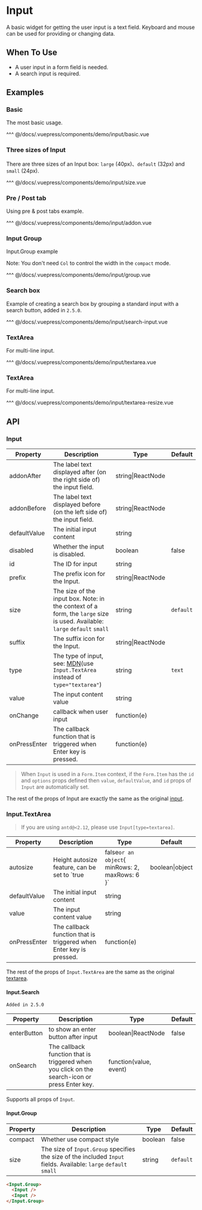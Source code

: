 # Input

A basic widget for getting the user input is a text field.
Keyboard and mouse can be used for providing or changing data.

## When To Use

- A user input in a form field is needed.
- A search input is required.

## Examples

### Basic

The most basic usage.

<demo-input-basic/>

^^^ @/docs/.vuepress/components/demo/input/basic.vue

### Three sizes of Input

There are three sizes of an Input box: `large` (40px)、`default` (32px) and `small` (24px).

<demo-input-size/>

^^^ @/docs/.vuepress/components/demo/input/size.vue

### Pre / Post tab

Using pre & post tabs example.

<demo-input-addon/>

^^^ @/docs/.vuepress/components/demo/input/addon.vue

### Input Group

Input.Group example

Note: You don't need `Col` to control the width in the `compact` mode.

<demo-input-group/>

^^^ @/docs/.vuepress/components/demo/input/group.vue

### Search box

Example of creating a search box by grouping a standard input with a search button, added in `2.5.0`.

<demo-input-search-input/>

^^^ @/docs/.vuepress/components/demo/input/search-input.vue

### TextArea

For multi-line input.

<demo-input-textarea/>

^^^ @/docs/.vuepress/components/demo/input/textarea.vue

### TextArea

For multi-line input.

<demo-input-textarea-resize/>

^^^ @/docs/.vuepress/components/demo/input/textarea-resize.vue

## API

### Input

| Property | Description | Type | Default |
| -------- | ----------- | ---- | ------- |
| addonAfter | The label text displayed after (on the right side of) the input field. | string\|ReactNode |  |
| addonBefore | The label text displayed before (on the left side of) the input field. | string\|ReactNode |  |
| defaultValue | The initial input content | string |  |
| disabled | Whether the input is disabled. | boolean | false |
| id | The ID for input | string |  |
| prefix | The prefix icon for the Input. | string\|ReactNode |  |
| size | The size of the input box. Note: in the context of a form, the `large` size is used. Available: `large` `default` `small` | string | `default` |
| suffix | The suffix icon for the Input. | string\|ReactNode |  |
| type | The type of input, see: [MDN](https://developer.mozilla.org/docs/Web/HTML/Element/input#Form_%3Cinput%3E_types)(use `Input.TextArea` instead of `type="textarea"`) | string | `text` |
| value | The input content value | string |  |
| onChange | callback when user input | function(e) | |
| onPressEnter | The callback function that is triggered when Enter key is pressed. | function(e) |  |

> When `Input` is used in a `Form.Item` context, if the `Form.Item` has the `id` and `options` props defined
> then `value`, `defaultValue`, and `id` props of `Input` are automatically set.

The rest of the props of Input are exactly the same as the original [input](https://facebook.github.io/react/docs/events.html#supported-events).

### Input.TextArea

> If you are using `antd@<2.12`, please use `Input[type=textarea]`.

| Property | Description | Type | Default |
| -------- | ----------- | ---- | ------- |
| autosize | Height autosize feature, can be set to `true|false` or an object `{ minRows: 2, maxRows: 6 }` | boolean\|object | false |
| defaultValue | The initial input content | string |  |
| value | The input content value | string |  |
| onPressEnter | The callback function that is triggered when Enter key is pressed. | function(e) |  |

The rest of the props of `Input.TextArea` are the same as the original [textarea](https://developer.mozilla.org/en-US/docs/Web/HTML/Element/textarea).

#### Input.Search

`Added in 2.5.0`

| Property | Description | Type | Default |
| -------- | ----------- | ---- | ------- |
| enterButton | to show an enter button after input | boolean\|ReactNode | false |
| onSearch | The callback function that is triggered when you click on the search-icon or press Enter key. | function(value, event) |  |

Supports all props of `Input`.

#### Input.Group

| Property | Description | Type | Default |
| -------- | ----------- | ---- | ------- |
| compact | Whether use compact style | boolean | false |
| size | The size of `Input.Group` specifies the size of the included `Input` fields. Available: `large` `default` `small` | string | `default` |

```html
<Input.Group>
  <Input />
  <Input />
</Input.Group>
```
